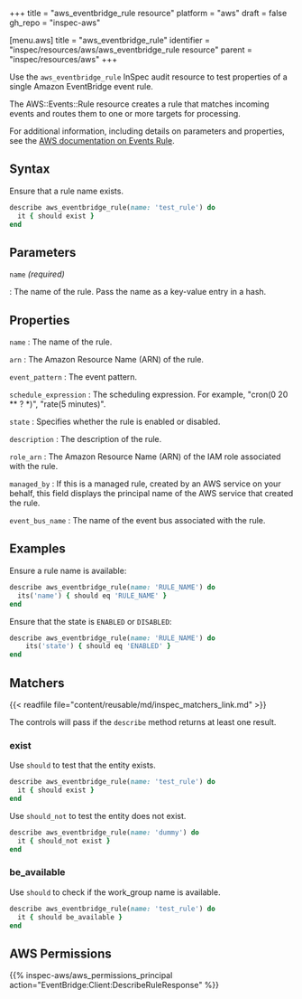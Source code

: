 +++
title = "aws_eventbridge_rule resource"
platform = "aws"
draft = false
gh_repo = "inspec-aws"

[menu.aws]
title = "aws_eventbridge_rule"
identifier = "inspec/resources/aws/aws_eventbridge_rule resource"
parent = "inspec/resources/aws"
+++

Use the `aws_eventbridge_rule` InSpec audit resource to test properties of a single Amazon EventBridge event rule.

The AWS::Events::Rule resource creates a rule that matches incoming events and routes them to one or more targets for processing.

For additional information, including details on parameters and properties, see the [AWS documentation on Events Rule](https://docs.aws.amazon.com/AWSCloudFormation/latest/UserGuide/aws-resource-events-rule.html).

## Syntax

Ensure that a rule name exists.

```ruby
describe aws_eventbridge_rule(name: 'test_rule') do
  it { should exist }
end
```

## Parameters

`name` _(required)_

: The name of the rule.
  Pass the name as a key-value entry in a hash.

## Properties

`name`
: The name of the rule.

`arn`
: The Amazon Resource Name (ARN) of the rule.

`event_pattern`
: The event pattern.

`schedule_expression`
: The scheduling expression. For example, "cron(0 20 ** ? *)", "rate(5 minutes)".

`state`
: Specifies whether the rule is enabled or disabled.

`description`
: The description of the rule.

`role_arn`
: The Amazon Resource Name (ARN) of the IAM role associated with the rule.

`managed_by`
: If this is a managed rule, created by an AWS service on your behalf, this field displays the principal name of the AWS service that created the rule.

`event_bus_name`
: The name of the event bus associated with the rule.

## Examples

Ensure a rule name is available:

```ruby
describe aws_eventbridge_rule(name: 'RULE_NAME') do
  its('name') { should eq 'RULE_NAME' }
end
```

Ensure that the state is `ENABLED` or `DISABLED`:

```ruby
describe aws_eventbridge_rule(name: 'RULE_NAME') do
    its('state') { should eq 'ENABLED' }
end
```

## Matchers

{{< readfile file="content/reusable/md/inspec_matchers_link.md" >}}

The controls will pass if the `describe` method returns at least one result.

### exist

Use `should` to test that the entity exists.

```ruby
describe aws_eventbridge_rule(name: 'test_rule') do
  it { should exist }
end
```

Use `should_not` to test the entity does not exist.

```ruby
describe aws_eventbridge_rule(name: 'dummy') do
  it { should_not exist }
end
```

### be_available

Use `should` to check if the work_group name is available.

```ruby
describe aws_eventbridge_rule(name: 'test_rule') do
  it { should be_available }
end
```

## AWS Permissions

{{% inspec-aws/aws_permissions_principal action="EventBridge:Client:DescribeRuleResponse" %}}
